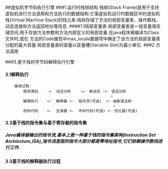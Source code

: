##虚拟机字节码执行引擎
###1.运行时栈帧结构
	 栈帧(Stack Frame)是用于支持虚拟机进行方法调用和方法执行的数据结构.它事虚拟机运行时数据区中的虚拟机栈(Virtual Machine Stack)的栈元素.栈帧存储了方法的局部变量表、操作数栈、动态连接和方法返回地址等信息.
####1.1局部变量表
	局部变量表是一组变量值存储空间,用于存放方法参数和方法内部定义的局部变量.在java程序被编译为Class文件时,就在
	方法的Code属性中max_locals数据项中确定了该方法的局部变量表分配的最大容量
	局部变量表的容量以变量槽(Variable Slot)为最小单位.
###2.方法调用


###3.基于栈的字节码解释执行引擎
#### 3.1解释执行
		编译过程:
			程序源码 	->	词法分析	->	单词流	->	语法分析
												   ↓
			解释执行	<-	解释器	<-	指令流(可选)	 <-	抽象语法树
			 										↓
			目标代码	<-	生成器	<-	中间代码(可选) <-	优化器(可选)
#### 3.2基于栈的指令集与基于寄存器的指令集
#####  Java编译器输出的指令流,基本上是一种基于栈的指令集架构(Instruction Set Archiecture,ISA),指令流里面的指令大部分都是零地址指令,它们依赖操作数栈进行工作.
#### 3.3基于栈的解释器执行过程

			
			
			
			
			
